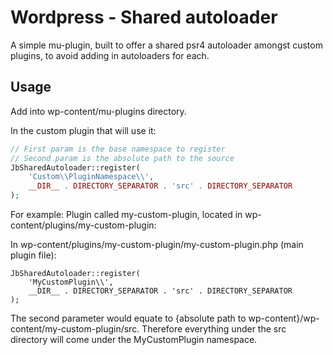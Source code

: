 # Wordpress - Shared autoloader #

A simple mu-plugin, built to offer a shared psr4 autoloader amongst custom plugins, to avoid adding in autoloaders for 
each.

## Usage ##

Add into wp-content/mu-plugins directory.

In the custom plugin that will use it:

```php
// First param is the base namespace to register
// Second param is the absolute path to the source
JbSharedAutoloader::register(
    'Custom\\PluginNamespace\\',
    __DIR__ . DIRECTORY_SEPARATOR . 'src' . DIRECTORY_SEPARATOR
);
```

For example:
Plugin called my-custom-plugin, located in wp-content/plugins/my-custom-plugin:

In wp-content/plugins/my-custom-plugin/my-custom-plugin.php (main plugin file):
```
JbSharedAutoloader::register(
    'MyCustomPlugin\\',
    __DIR__ . DIRECTORY_SEPARATOR . 'src' . DIRECTORY_SEPARATOR
);
```
The second parameter would equate to {absolute path to wp-content}/wp-content/my-custom-plugin/src.
Therefore everything under the src directory will come under the MyCustomPlugin namespace.